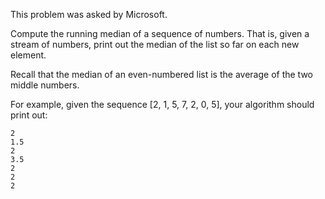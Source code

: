 This problem was asked by Microsoft.

Compute the running median of a sequence of numbers. That is, given a stream of numbers, print out the median of the list so far on each new element.

Recall that the median of an even-numbered list is the average of the two middle numbers.

For example, given the sequence \[2, 1, 5, 7, 2, 0, 5\], your algorithm should print out:

```
2
1.5
2
3.5
2
2
2
```